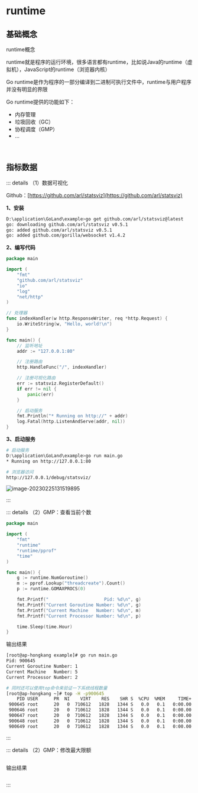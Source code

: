 # runtime

## 基础概念

runtime概念

runtime就是程序的运行环境，很多语言都有runtime，比如说Java的runtime（虚拟机），JavaScript的runtime（浏览器内核）

Go runtime是作为程序的一部分编译到二进制可执行文件中，runtime与用户程序并没有明显的界限

Go runtime提供的功能如下：

* 内存管理
* 垃圾回收（GC）
* 协程调度（GMP）
* ...

<br />

## 指标数据

::: details （1）数据可视化

Github：[https://github.com/arl/statsviz](https://github.com/arl/statsviz)

**1、安装**

```bash
D:\application\GoLand\example>go get github.com/arl/statsviz@latest
go: downloading github.com/arl/statsviz v0.5.1
go: added github.com/arl/statsviz v0.5.1
go: added github.com/gorilla/websocket v1.4.2
```

**2、编写代码**

```go
package main

import (
	"fmt"
	"github.com/arl/statsviz"
	"io"
	"log"
	"net/http"
)

// 处理器
func indexHandler(w http.ResponseWriter, req *http.Request) {
	io.WriteString(w, "Hello, world!\n")
}

func main() {
	// 监听地址
	addr := "127.0.0.1:80"

	// 注册路由
	http.HandleFunc("/", indexHandler)

	// 注册可视化路由
	err := statsviz.RegisterDefault()
	if err != nil {
		panic(err)
	}

	// 启动服务
	fmt.Println("* Running on http://" + addr)
	log.Fatal(http.ListenAndServe(addr, nil))
}
```

**3、启动服务**

```bash
# 启动服务
D:\application\GoLand\example>go run main.go
* Running on http://127.0.0.1:80

# 浏览器访问
http://127.0.0.1/debug/statsviz/
```

![image-20230225131519895](https://tuchuang-1257805459.cos.accelerate.myqcloud.com//image-20230225131519895.png)

:::

::: details （2）GMP：查看当前个数

```go
package main

import (
	"fmt"
	"runtime"
	"runtime/pprof"
	"time"
)

func main() {
	g := runtime.NumGoroutine()
	m := pprof.Lookup("threadcreate").Count()
	p := runtime.GOMAXPROCS(0)

	fmt.Printf("                     Pid: %d\n", g)
	fmt.Printf("Current Goroutine Number: %d\n", g)
	fmt.Printf("Current Machine   Number: %d\n", m)
	fmt.Printf("Current Processor Number: %d\n", p)

	time.Sleep(time.Hour)
}
```

输出结果

```bash
[root@ap-hongkang example]# go run main.go
Pid: 900645
Current Goroutine Number: 1
Current Machine   Number: 5
Current Processor Number: 2

# 同时还可以使用top命令来验证一下系统线程数量
[root@ap-hongkang ~]# top -H -p900645
    PID USER      PR  NI    VIRT    RES    SHR S  %CPU  %MEM     TIME+ COMMAND                                                   
 900645 root      20   0  710612   1828   1344 S   0.0   0.1   0:00.00 main
 900646 root      20   0  710612   1828   1344 S   0.0   0.1   0:00.00 main
 900647 root      20   0  710612   1828   1344 S   0.0   0.1   0:00.00 main
 900648 root      20   0  710612   1828   1344 S   0.0   0.1   0:00.00 main
 900649 root      20   0  710612   1828   1344 S   0.0   0.1   0:00.00 main
```

:::

::: details （2）GMP：修改最大限额

```go
```

输出结果

```bash

```

:::





